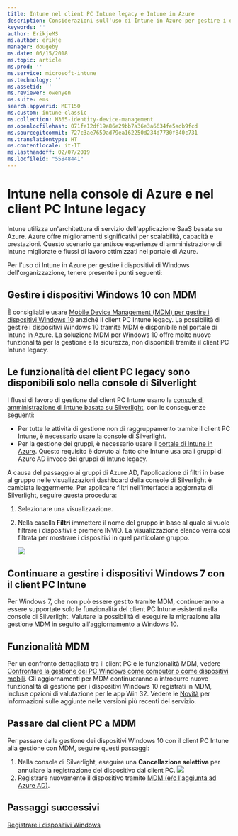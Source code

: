 ```yaml
---
title: Intune nel client PC Intune legacy e Intune in Azure
description: Considerazioni sull'uso di Intune in Azure per gestire i dispositivi di Windows dell'organizzazione.
keywords: ''
author: ErikjeMS
ms.author: erikje
manager: dougeby
ms.date: 06/15/2018
ms.topic: article
ms.prod: ''
ms.service: microsoft-intune
ms.technology: ''
ms.assetid: ''
ms.reviewer: owenyen
ms.suite: ems
search.appverid: MET150
ms.custom: intune-classic
ms.collection: M365-identity-device-management
ms.openlocfilehash: 071fe12df19a86e29bb7a36e3a6634fe5adb9fcd
ms.sourcegitcommit: 727c3ae7659ad79ea162250d234d7730f840c731
ms.translationtype: HT
ms.contentlocale: it-IT
ms.lasthandoff: 02/07/2019
ms.locfileid: "55848441"
---
```

# <a name="intune-on-azure-console-and-legacy-intune-pc-client"></a>Intune nella console di Azure e nel client PC Intune legacy

Intune utilizza un'architettura di servizio dell'applicazione SaaS basata su Azure. Azure offre miglioramenti significativi per scalabilità, capacità e prestazioni. Questo scenario garantisce esperienze di amministrazione di Intune migliorate e flussi di lavoro ottimizzati nel portale di Azure. 

Per l'uso di Intune in Azure per gestire i dispositivi di Windows dell'organizzazione, tenere presente i punti seguenti:

## <a name="manage-windows-10-devices-by-using-mdm"></a>Gestire i dispositivi Windows 10 con MDM

È consigliabile usare [Mobile Device Management (MDM) per gestire i dispositivi Windows 10](https://docs.microsoft.com/intune/device-restrictions-windows-10) anziché il client PC Intune legacy. La possibilità di gestire i dispositivi Windows 10 tramite MDM è disponibile nel portale di Intune in Azure. La soluzione MDM per Windows 10 offre molte nuove funzionalità per la gestione e la sicurezza, non disponibili tramite il client PC Intune legacy.

## <a name="legacy-pc-client-features-are-only-available-in-the-silverlight-console"></a>Le funzionalità del client PC legacy sono disponibili solo nella console di Silverlight

I flussi di lavoro di gestione del client PC Intune usano la [console di amministrazione di Intune basata su Silverlight](https://manage.microsoft.com/), con le conseguenze seguenti:

- Per tutte le attività di gestione non di raggruppamento tramite il client PC Intune, è necessario usare la console di Silverlight.
- Per la gestione dei gruppi, è necessario usare il [portale di Intune in Azure](https://portal.azure.com/). Questo requisito è dovuto al fatto che Intune usa ora i gruppi di Azure AD invece dei gruppi di Intune legacy. 

A causa del passaggio ai gruppi di Azure AD, l'applicazione di filtri in base al gruppo nelle visualizzazioni dashboard della console di Silverlight è cambiata leggermente. Per applicare filtri nell'interfaccia aggiornata di Silverlight, seguire questa procedura:

1. Selezionare una visualizzazione.
2. Nella casella **Filtri** immettere il nome del gruppo in base al quale si vuole filtrare i dispositivi e premere INVIO. La visualizzazione elenco verrà così filtrata per mostrare i dispositivi in quel particolare gruppo.

   ![](media/intune-legacy-pc-client/image01.png)


## <a name="continue-to-manage-windows-7-by-using-intune-pc-client"></a>Continuare a gestire i dispositivi Windows 7 con il client PC Intune

Per Windows 7, che non può essere gestito tramite MDM, continueranno a essere supportate solo le funzionalità del client PC Intune esistenti nella console di Silverlight. Valutare la possibilità di eseguire la migrazione alla gestione MDM in seguito all'aggiornamento a Windows 10.

## <a name="mdm-capabilities"></a>Funzionalità MDM

Per un confronto dettagliato tra il client PC e le funzionalità MDM, vedere [Confrontare la gestione dei PC Windows come computer o come dispositivi mobili](pc-management-comparison.md). Gli aggiornamenti per MDM continueranno a introdurre nuove funzionalità di gestione per i dispositivi Windows 10 registrati in MDM, incluse opzioni di valutazione per le app Win 32. Vedere le [Novità](https://docs.microsoft.com/intune/whats-new) per informazioni sulle aggiunte nelle versioni più recenti del servizio.

## <a name="switch-from-pc-client-to-mdm"></a>Passare dal client PC a MDM

Per passare dalla gestione dei dispositivi Windows 10 con il client PC Intune alla gestione con MDM, seguire questi passaggi:

1. Nella console di Silverlight, eseguire una **Cancellazione selettiva** per annullare la registrazione del dispositivo dal client PC.
  ![](media/intune-legacy-pc-client/image02.png)
2. Registrare nuovamente il dispositivo tramite [MDM (e/o l'aggiunta ad Azure AD)](https://docs.microsoft.com/intune/windows-enroll). 

## <a name="next-steps"></a>Passaggi successivi
[Registrare i dispositivi Windows](https://docs.microsoft.com/intune/windows-enroll)

 
